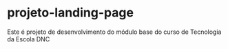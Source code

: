# projeto-landing-page
Este é projeto de desenvolvimento do módulo base do curso de Tecnologia da Escola DNC
